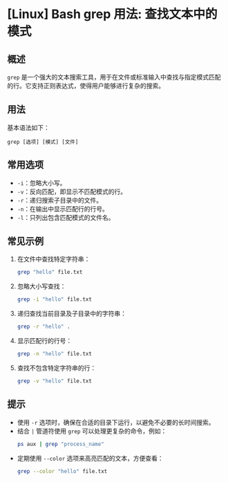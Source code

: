 # [Linux] Bash grep 用法: 查找文本中的模式

## 概述
`grep` 是一个强大的文本搜索工具，用于在文件或标准输入中查找与指定模式匹配的行。它支持正则表达式，使得用户能够进行复杂的搜索。

## 用法
基本语法如下：
```
grep [选项] [模式] [文件]
```

## 常用选项
- `-i`：忽略大小写。
- `-v`：反向匹配，即显示不匹配模式的行。
- `-r`：递归搜索子目录中的文件。
- `-n`：在输出中显示匹配行的行号。
- `-l`：只列出包含匹配模式的文件名。

## 常见示例
1. 在文件中查找特定字符串：
   ```bash
   grep "hello" file.txt
   ```

2. 忽略大小写查找：
   ```bash
   grep -i "hello" file.txt
   ```

3. 递归查找当前目录及子目录中的字符串：
   ```bash
   grep -r "hello" .
   ```

4. 显示匹配行的行号：
   ```bash
   grep -n "hello" file.txt
   ```

5. 查找不包含特定字符串的行：
   ```bash
   grep -v "hello" file.txt
   ```

## 提示
- 使用 `-r` 选项时，确保在合适的目录下运行，以避免不必要的长时间搜索。
- 结合 `|` 管道符使用 `grep` 可以处理更复杂的命令，例如：
  ```bash
  ps aux | grep "process_name"
  ```
- 定期使用 `--color` 选项来高亮匹配的文本，方便查看：
  ```bash
  grep --color "hello" file.txt
  ```